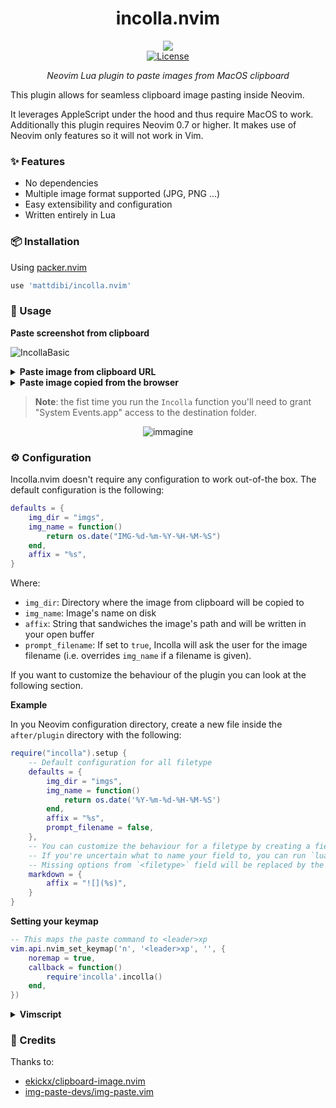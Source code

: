 <div align="center">

# incolla.nvim

![](https://img.shields.io/badge/MacOS-000000?style=flat-square&logo=apple&logoColor=white)
</br><a href="/LICENSE.md"> ![License](https://img.shields.io/badge/License-MIT-brightgreen?style=flat-square) </a>

_Neovim Lua plugin to paste images from MacOS clipboard_

</div>

This plugin allows for seamless clipboard image pasting inside Neovim.

It leverages AppleScript under the hood and thus require MacOS to work. Additionally this plugin requires Neovim 0.7 or higher. It makes use of Neovim only features so it will not work in Vim. 

### ✨ Features

- No dependencies
- Multiple image format supported (JPG, PNG ...)
- Easy extensibility and configuration
- Written entirely in Lua

### 📦 Installation

Using [packer.nvim](https://github.com/wbthomason/packer.nvim)

```lua
use 'mattdibi/incolla.nvim'
```

### 🚀 Usage

**Paste screenshot from clipboard**

![IncollaBasic](https://user-images.githubusercontent.com/22748355/210150002-135316ea-5574-443c-b71b-cc089784df7e.gif)

<details>
<summary><b>Paste image from clipboard URL</b></summary></br>

![IncollaURL](https://user-images.githubusercontent.com/22748355/210150024-41c94e32-d688-4e8a-bb68-c42c1c8fbf7b.gif)

</details>

<details>
<summary><b>Paste image copied from the browser</b></summary></br>

![IncollaBrowser](https://user-images.githubusercontent.com/22748355/210150032-376ead8a-ff21-433e-a9f0-7dec4ac58fd5.gif)

</details>

> **Note**: the fist time you run the `Incolla` function you'll need to grant "System Events.app" access to the destination folder.

<div align="center">

![immagine](https://user-images.githubusercontent.com/22748355/210182576-9aa6c19b-073f-4c66-aa62-0f94a876b81c.png)

</div>

### ⚙️ Configuration

Incolla.nvim doesn't require any configuration to work out-of-the box. The default configuration is the following:

```lua
defaults = {
    img_dir = "imgs",
    img_name = function()
        return os.date("IMG-%d-%m-%Y-%H-%M-%S")
    end,
    affix = "%s",
}
```

Where:

- `img_dir`: Directory where the image from clipboard will be copied to
- `img_name`: Image's name on disk
- `affix`: String that sandwiches the image's path and will be written in your open buffer
- `prompt_filename`: If set to `true`, Incolla will ask the user for the image filename (i.e. overrides `img_name` if a filename is given).

If you want to customize the behaviour of the plugin you can look at the following section.

**Example**

In you Neovim configuration directory, create a new file inside the `after/plugin` directory with the following:

```lua
require("incolla").setup {
    -- Default configuration for all filetype
    defaults = {
        img_dir = "imgs",
        img_name = function()
            return os.date('%Y-%m-%d-%H-%M-%S')
        end,
        affix = "%s",
        prompt_filename = false,
    },
    -- You can customize the behaviour for a filetype by creating a field named after the desired filetype
    -- If you're uncertain what to name your field to, you can run `lua print(vim.bo.filetype)`
    -- Missing options from `<filetype>` field will be replaced by the default configuration
    markdown = {
        affix = "![](%s)",
    }
}
```

**Setting your keymap**

```lua
-- This maps the paste command to <leader>xp
vim.api.nvim_set_keymap('n', '<leader>xp', '', {
    noremap = true,
    callback = function()
        require'incolla'.incolla()
    end,
})
```

<details>
<summary><b>Vimscript</b></summary></br>

```vimscript
nnoremap <leader>xp :Incolla<CR>
```

</details>

### 🌟 Credits

Thanks to:
- [ekickx/clipboard-image.nvim](https://github.com/ekickx/clipboard-image.nvim)
- [img-paste-devs/img-paste.vim](https://github.com/img-paste-devs/img-paste.vim)
